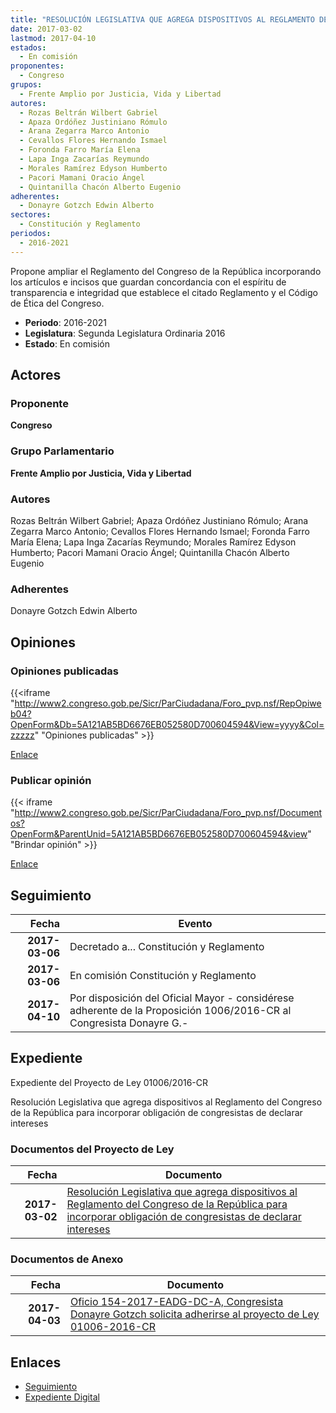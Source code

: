 ```yaml
---
title: "RESOLUCIÓN LEGISLATIVA QUE AGREGA DISPOSITIVOS AL REGLAMENTO DEL CONGRESO DE LA REPÚBLICA PARA INCORPORAR OBLIGACIÓN DE CONGRESISTAS DE DECLARAR INTERESES"
date: 2017-03-02
lastmod: 2017-04-10
estados: 
  - En comisión
proponentes: 
  - Congreso
grupos: 
  - Frente Amplio por Justicia, Vida y Libertad
autores: 
  - Rozas Beltrán Wilbert Gabriel
  - Apaza Ordóñez Justiniano Rómulo
  - Arana Zegarra Marco Antonio
  - Cevallos Flores Hernando Ismael
  - Foronda Farro María Elena
  - Lapa Inga Zacarías Reymundo
  - Morales Ramírez Edyson Humberto
  - Pacori Mamani Oracio Ángel
  - Quintanilla Chacón Alberto Eugenio
adherentes: 
  - Donayre Gotzch Edwin Alberto
sectores: 
  - Constitución y Reglamento
periodos: 
  - 2016-2021
---
```


Propone ampliar el Reglamento del Congreso de la República incorporando los artículos e incisos que guardan concordancia con el espíritu de transparencia e integridad que establece el citado Reglamento y el Código de Ética del Congreso.

- **Periodo**: 2016-2021
- **Legislatura**: Segunda Legislatura Ordinaria 2016
- **Estado**: En comisión

## Actores

### Proponente

**Congreso**

### Grupo Parlamentario

**Frente Amplio por Justicia, Vida y Libertad**

### Autores

Rozas Beltrán Wilbert Gabriel; Apaza Ordóñez Justiniano Rómulo; Arana Zegarra Marco Antonio; Cevallos Flores Hernando Ismael; Foronda Farro María Elena; Lapa Inga Zacarías Reymundo; Morales Ramírez Edyson Humberto; Pacori Mamani Oracio Ángel; Quintanilla Chacón Alberto Eugenio

### Adherentes

Donayre Gotzch Edwin Alberto


## Opiniones

### Opiniones publicadas

{{<iframe "http://www2.congreso.gob.pe/Sicr/ParCiudadana/Foro_pvp.nsf/RepOpiweb04?OpenForm&Db=5A121AB5BD6676EB052580D700604594&View=yyyy&Col=zzzzz" "Opiniones publicadas" >}}

[Enlace](http://www2.congreso.gob.pe/Sicr/ParCiudadana/Foro_pvp.nsf/RepOpiweb04?OpenForm&Db=5A121AB5BD6676EB052580D700604594&View=yyyy&Col=zzzzz)
### Publicar opinión

{{< iframe "http://www2.congreso.gob.pe/Sicr/ParCiudadana/Foro_pvp.nsf/Documentos?OpenForm&ParentUnid=5A121AB5BD6676EB052580D700604594&view" "Brindar opinión" >}}

[Enlace](http://www2.congreso.gob.pe/Sicr/ParCiudadana/Foro_pvp.nsf/Documentos?OpenForm&ParentUnid=5A121AB5BD6676EB052580D700604594&view)

## Seguimiento

| Fecha | Evento |
|------:|--------|
| **2017-03-06** | Decretado a... Constitución y Reglamento|
| **2017-03-06** | En comisión Constitución y Reglamento|
| **2017-04-10** | Por disposición del Oficial Mayor - considérese adherente de la Proposición 1006/2016-CR al Congresista Donayre G.-|


## Expediente

Expediente del Proyecto de Ley 01006/2016-CR

Resolución Legislativa que agrega dispositivos al Reglamento del Congreso de la República para incorporar obligación de congresistas de declarar intereses


### Documentos del Proyecto de Ley

| Fecha | Documento |
|------:|--------|
| **2017-03-02** | [Resolución Legislativa que agrega dispositivos al Reglamento del Congreso de la República para incorporar obligación de congresistas de declarar intereses](http://www.leyes.congreso.gob.pe/Documentos/2016_2021/Proyectos_de_Ley_y_de_Resoluciones_Legislativas/PL0100620170302.PDF) |

### Documentos de Anexo

| Fecha | Documento |
|------:|--------|
| **2017-04-03** | [Oficio 154-2017-EADG-DC-A, Congresista Donayre Gotzch solicita adherirse al proyecto de Ley 01006-2016-CR](http://www.leyes.congreso.gob.pe/Documentos/2016_2021/Oficios/Congresistas/OFICIO-154-2017-EADG-DC-A.pdf) |

## Enlaces 

- [Seguimiento](http://www2.congreso.gob.pehttp://www2.congreso.gob.pe/Sicr/TraDocEstProc/CLProLey2016.nsf/f7fff46988ca05b1052578e100829cc7/cffad18105682cd9052580d700668dbd?OpenDocument)
- [Expediente Digital](http://www2.congreso.gob.pehttp://www2.congreso.gob.pe/Sicr/TraDocEstProc/CLProLey2016.nsf/f7fff46988ca05b1052578e100829cc7/cffad18105682cd9052580d700668dbd?OpenDocument&Click=05257FB7005EB655.eb71d0cf91d8294e05256cdf006b5706/$Body/0.1C6C)
